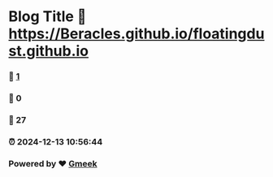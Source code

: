 # Blog Title :link: https://Beracles.github.io/floatingdust.github.io 
### :page_facing_up: [1](https://Beracles.github.io/floatingdust.github.io/tag.html) 
### :speech_balloon: 0 
### :hibiscus: 27 
### :alarm_clock: 2024-12-13 10:56:44 
### Powered by :heart: [Gmeek](https://github.com/Meekdai/Gmeek)
